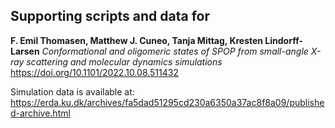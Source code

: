 ## Supporting scripts and data for

**F. Emil Thomasen, Matthew J. Cuneo, Tanja Mittag, Kresten Lindorff-Larsen**
_Conformational and oligomeric states of SPOP from small-angle X-ray scattering and molecular dynamics simulations_
<https://doi.org/10.1101/2022.10.08.511432>

Simulation data is available at: https://erda.ku.dk/archives/fa5dad51295cd230a6350a37ac8f8a09/published-archive.html
